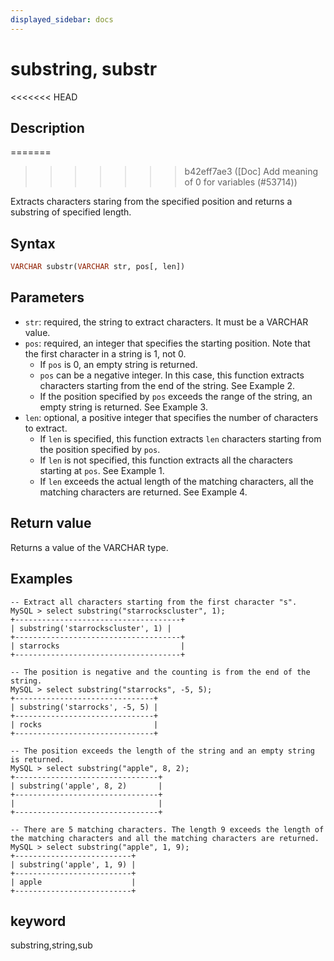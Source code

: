 ```yaml
---
displayed_sidebar: docs
---
```


# substring, substr

<<<<<<< HEAD
## Description
=======

>>>>>>> b42eff7ae3 ([Doc] Add meaning of 0 for variables (#53714))

Extracts characters staring from the specified position and returns a substring of specified length.

## Syntax

```Haskell
VARCHAR substr(VARCHAR str, pos[, len])
```

## Parameters

- `str`: required, the string to extract characters. It must be a VARCHAR value.
- `pos`: required, an integer that specifies the starting position. Note that the first character in a string is 1, not 0.
  - If `pos` is 0, an empty string is returned.
  - `pos` can be a negative integer. In this case, this function extracts characters starting from the end of the string. See Example 2.
  - If the position specified by `pos` exceeds the range of the string, an empty string is returned. See Example 3.
- `len`: optional, a positive integer that specifies the number of characters to extract.
  - If `len` is specified, this function extracts `len` characters starting from the position specified by `pos`.
  - If `len` is not specified, this function extracts all the characters starting at `pos`. See Example 1.
  - If `len` exceeds the actual length of the matching characters, all the matching characters are returned. See Example 4.

## Return value

Returns a value of the VARCHAR type.

## Examples

```Plain Text
-- Extract all characters starting from the first character "s".
MySQL > select substring("starrockscluster", 1);
+-------------------------------------+
| substring('starrockscluster', 1) |
+-------------------------------------+
| starrocks                           |
+-------------------------------------+

-- The position is negative and the counting is from the end of the string.
MySQL > select substring("starrocks", -5, 5);
+-------------------------------+
| substring('starrocks', -5, 5) |
+-------------------------------+
| rocks                         |
+-------------------------------+

-- The position exceeds the length of the string and an empty string is returned.
MySQL > select substring("apple", 8, 2);
+--------------------------------+
| substring('apple', 8, 2)       |
+--------------------------------+
|                                |
+--------------------------------+

-- There are 5 matching characters. The length 9 exceeds the length of the matching characters and all the matching characters are returned.
MySQL > select substring("apple", 1, 9);
+--------------------------+
| substring('apple', 1, 9) |
+--------------------------+
| apple                    |
+--------------------------+
```

## keyword

substring,string,sub
